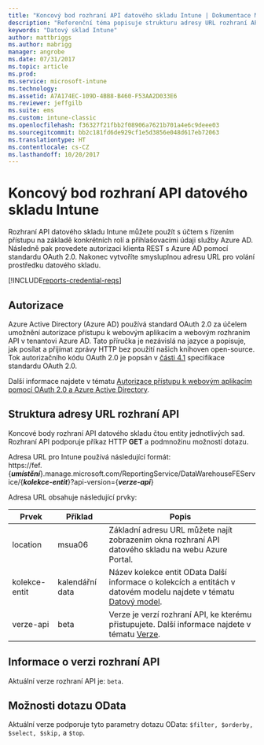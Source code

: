 ```yaml
---
title: "Koncový bod rozhraní API datového skladu Intune | Dokumentace Microsoftu"
description: "Referenční téma popisuje strukturu adresy URL rozhraní API."
keywords: "Datový sklad Intune"
author: mattbriggs
ms.author: mabrigg
manager: angrobe
ms.date: 07/31/2017
ms.topic: article
ms.prod: 
ms.service: microsoft-intune
ms.technology: 
ms.assetid: A7A174EC-109D-4BB8-B460-F53AA2D033E6
ms.reviewer: jeffgilb
ms.suite: ems
ms.custom: intune-classic
ms.openlocfilehash: f36327f21fbb2f08906a7621b701a4e6c9deee03
ms.sourcegitcommit: bb2c181fd6de929cf1e5d3856e048d617eb72063
ms.translationtype: HT
ms.contentlocale: cs-CZ
ms.lasthandoff: 10/20/2017
---
```

# <a name="intune-data-warehouse-api-endpoint"></a>Koncový bod rozhraní API datového skladu Intune

Rozhraní API datového skladu Intune můžete použít s účtem s řízením přístupu na základě konkrétních rolí a přihlašovacími údaji služby Azure AD. Následně pak provedete autorizaci klienta REST s Azure AD pomocí standardu OAuth 2.0. Nakonec vytvoříte smysluplnou adresu URL pro volání prostředku datového skladu.

[!INCLUDE[reports-credential-reqs](./includes/reports-credential-reqs.md)]

## <a name="authorization"></a>Autorizace

Azure Active Directory (Azure AD) používá standard OAuth 2.0 za účelem umožnění autorizace přístupu k webovým aplikacím a webovým rozhraním API v tenantovi Azure AD. Tato příručka je nezávislá na jazyce a popisuje, jak posílat a přijímat zprávy HTTP bez použití našich knihoven open-source. Tok autorizačního kódu OAuth 2.0 je popsán v [části 4.1](https://tools.ietf.org/html/rfc6749#section-4.1) specifikace standardu OAuth 2.0.

Další informace najdete v tématu [Autorizace přístupu k webovým aplikacím pomocí OAuth 2.0 a Azure Active Directory](https://docs.microsoft.com/azure/active-directory/develop/active-directory-protocols-oauth-code).

## <a name="api-url-structure"></a>Struktura adresy URL rozhraní API

Koncové body rozhraní API datového skladu čtou entity jednotlivých sad. Rozhraní API podporuje příkaz HTTP **GET** a podmnožinu možností dotazu.

Adresa URL pro Intune používá následující formát:  
https://fef.{***umístění***}.manage.microsoft.com/ReportingService/DataWarehouseFEService/{***kolekce-entit***}?api-version={***verze-api***}

Adresa URL obsahuje následující prvky:

| Prvek | Příklad | Popis |
|-------------------|------------|--------------------------------------------------------------------------------------------------------------------|
| location | msua06 | Základní adresu URL můžete najít zobrazením okna rozhraní API datového skladu na webu Azure Portal. |
| kolekce-entit | kalendářní data | Název kolekce entit OData Další informace o kolekcích a entitách v datovém modelu najdete v tématu [Datový model](reports-ref-data-model.md). |
| verze-api | beta | Verze je verzí rozhraní API, ke kterému přistupujete. Další informace najdete v tématu [Verze](#API-version-information). |


## <a name="api-version-information"></a>Informace o verzi rozhraní API

Aktuální verze rozhraní API je: `beta`. 

## <a name="odata-query-options"></a>Možnosti dotazu OData

Aktuální verze podporuje tyto parametry dotazu OData: `$filter, $orderby, $select, $skip,` a `$top`.
